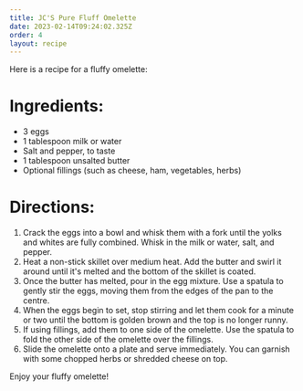 ```yaml
---
title: JC'S Pure Fluff Omelette
date: 2023-02-14T09:24:02.325Z
order: 4
layout: recipe
---
```

Here is a recipe for a fluffy omelette:

# Ingredients:

* 3 eggs
* 1 tablespoon milk or water
* Salt and pepper, to taste
* 1 tablespoon unsalted butter
* Optional fillings (such as cheese, ham, vegetables, herbs)

# **Directions:**

1. Crack the eggs into a bowl and whisk them with a fork until the yolks and whites are fully combined. Whisk in the milk or water, salt, and pepper.
2. Heat a non-stick skillet over medium heat. Add the butter and swirl it around until it's melted and the bottom of the skillet is coated.
3. Once the butter has melted, pour in the egg mixture. Use a spatula to gently stir the eggs, moving them from the edges of the pan to the centre.
4. When the eggs begin to set, stop stirring and let them cook for a minute or two until the bottom is golden brown and the top is no longer runny.
5. If using fillings, add them to one side of the omelette. Use the spatula to fold the other side of the omelette over the fillings.
6. Slide the omelette onto a plate and serve immediately. You can garnish with some chopped herbs or shredded cheese on top.

Enjoy your fluffy omelette!